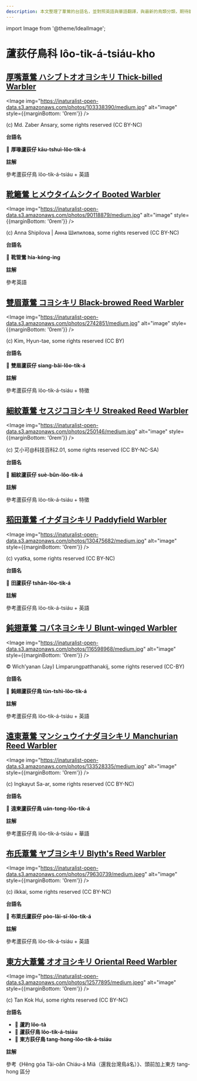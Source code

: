 ```yaml
---
description: 本文整理了葦鶯的台語名，並對照英語與華語翻譯，與最新的鳥類分類，期待能夠供未來的台語鳥類圖鑑當作參考
---
```


import Image from '@theme/IdealImage';

# 蘆荻仔鳥科 lôo-tik-á-tsiáu-kho

## [厚嘴葦鶯 ハシブトオオヨシキリ Thick-billed Warbler](https://ebird.org/species/thbwar1)

<Image img="https://inaturalist-open-data.s3.amazonaws.com/photos/103338390/medium.jpg" alt="image" style={{marginBottom: '0rem'}} />

<div className="image-caption">
(c) Md. Zaber Ansary, some rights reserved (CC BY-NC)
</div>

**台語名**

🎯 **厚喙蘆荻仔 kāu-tshuì-lôo-tik-á**

**註解**

參考蘆荻仔鳥 lôo-tik-á-tsiáu + 英語

## [靴籬鶯 ヒメウタイムシクイ Booted Warbler](https://ebird.org/species/boowar1)

<Image img="https://inaturalist-open-data.s3.amazonaws.com/photos/90118879/medium.jpg" alt="image" style={{marginBottom: '0rem'}} />

<div className="image-caption">
(c) Anna Shipilova | Анна Шипилова, some rights reserved (CC BY-NC)
</div>

**台語名**

🎯 **靴管鶯 hia-kóng-ing**

**註解**

參考英語

## [雙眉葦鶯 コヨシキリ Black-browed Reed Warbler](https://ebird.org/species/bbrwar1)

<Image img="https://inaturalist-open-data.s3.amazonaws.com/photos/2742851/medium.jpg" alt="image" style={{marginBottom: '0rem'}} />

<div className="image-caption">
(c) Kim, Hyun-tae, some rights reserved (CC BY)
</div>

**台語名**

🎯 **雙眉蘆荻仔 siang-bâi-lôo-tik-á**

**註解**

參考蘆荻仔鳥 lôo-tik-á-tsiáu + 特徵

## [細紋葦鶯 セスジコヨシキリ Streaked Reed Warbler](https://ebird.org/species/strwar1)

<Image img="https://inaturalist-open-data.s3.amazonaws.com/photos/250146/medium.jpg" alt="image" style={{marginBottom: '0rem'}} />

<div className="image-caption">
(c) 艾小可@科技百科2.01, some rights reserved (CC BY-NC-SA)
</div>

**台語名**

🎯 **細紋蘆荻仔 suè-bûn-lôo-tik-á**

**註解**

參考蘆荻仔鳥 lôo-tik-á-tsiáu + 特徵

## [稻田葦鶯 イナダヨシキリ Paddyfield Warbler](https://ebird.org/species/padwar1)

<Image img="https://inaturalist-open-data.s3.amazonaws.com/photos/130475682/medium.jpg" alt="image" style={{marginBottom: '0rem'}} />

<div className="image-caption">
(c) vyatka, some rights reserved (CC BY-NC)
</div>

**台語名**

🎯 **田蘆荻仔 tshân-lôo-tik-á**

**註解**

參考蘆荻仔鳥 lôo-tik-á-tsiáu + 英語

## [鈍翅葦鶯 コバネヨシキリ Blunt-winged Warbler](https://ebird.org/species/blwwar1)

<Image img="https://inaturalist-open-data.s3.amazonaws.com/photos/116598968/medium.jpg" alt="image" style={{marginBottom: '0rem'}} />

<div className="image-caption">
© Wich’yanan (Jay) Limparungpatthanakij, some rights reserved (CC-BY)
</div>

**台語名**

🎯 **鈍翅蘆荻仔鳥 tùn-tshì-lôo-tik-á**

**註解**

參考蘆荻仔鳥 lôo-tik-á-tsiáu + 英語

## [遠東葦鶯 マンシュウイナダヨシキリ Manchurian Reed Warbler](https://ebird.org/species/manrew1)

<Image img="https://inaturalist-open-data.s3.amazonaws.com/photos/133528335/medium.jpg" alt="image" style={{marginBottom: '0rem'}} />

<div className="image-caption">
(c) Ingkayut Sa-ar, some rights reserved (CC BY-NC)
</div>

**台語名**

🎯 **遠東蘆荻仔鳥 uán-tong-lôo-tik-á**

**註解**

參考蘆荻仔鳥 lôo-tik-á-tsiáu + 華語

## [布氏葦鶯 ヤブヨシキリ Blyth's Reed Warbler](https://ebird.org/species/blrwar1)

<Image img="https://inaturalist-open-data.s3.amazonaws.com/photos/79630739/medium.jpeg" alt="image" style={{marginBottom: '0rem'}} />

<div className="image-caption">
(c) ilkkai, some rights reserved (CC BY-NC)
</div>

**台語名**

🎯 **布萊氏蘆荻仔 pòo-lâi-sī-lôo-tik-á**

**註解**

參考蘆荻仔鳥 lôo-tik-á-tsiáu + 英語

## [東方大葦鶯 オオヨシキリ Oriental Reed Warbler](https://ebird.org/species/orrwar1)

<Image img="https://inaturalist-open-data.s3.amazonaws.com/photos/12577895/medium.jpeg" alt="image" style={{marginBottom: '0rem'}} />

<div className="image-caption">
(c) Tan Kok Hui, some rights reserved (CC BY-NC)
</div>

**台語名**

- 🎯 **蘆趵 lôo-tà**
- 🎯 **蘆荻仔鳥 lôo-tik-á-tsiáu**
- 🎯 **東方荻仔鳥 tang-hong-lôo-tik-á-tsiáu**

**註解**

參考《Hêng góa Tâi-oân Chiáu-á Miâ（還我台灣鳥á名）》、頭前加上東方 tang-hong 區分
